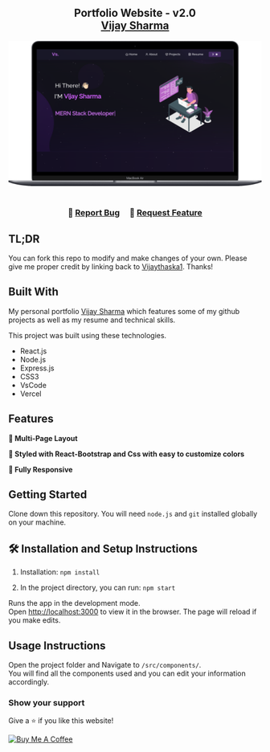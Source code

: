 <h2 align="center">
  Portfolio Website - v2.0<br/>
  <a href="https://newportfolio-murex.vercel.app/project" target="_blank">Vijay Sharma</a>
</h2>
<div align="center">
  <img alt="Demo" src="./Images/readme-img1..png" />
</div>

<br/>

<h3 align="center">
    🔹
    <a href="https://github.com/vijaythaska1/newportfolio/issues">Report Bug</a> &nbsp; &nbsp;
    🔹
    <a href="https://github.com/vijaythaska1/newportfolio/issues">Request Feature</a>
</h3>

## TL;DR

You can fork this repo to modify and make changes of your own. Please give me proper credit by linking back to [Vijaythaska1](https://github.com/vijaythaska1/newportfolio.git). Thanks!

## Built With

My personal portfolio <a href="https://newportfolio-murex.vercel.app/project" target="_blank">Vijay Sharma</a> which features some of my github projects as well as my resume and technical skills.<br/>

This project was built using these technologies.

- React.js
- Node.js
- Express.js
- CSS3
- VsCode
- Vercel

## Features

**📖 Multi-Page Layout**

**🎨 Styled with React-Bootstrap and Css with easy to customize colors**

**📱 Fully Responsive**

## Getting Started

Clone down this repository. You will need `node.js` and `git` installed globally on your machine.

## 🛠 Installation and Setup Instructions

1. Installation: `npm install`

2. In the project directory, you can run: `npm start`

Runs the app in the development mode.\
Open [http://localhost:3000](http://localhost:3000) to view it in the browser.
The page will reload if you make edits.

## Usage Instructions

Open the project folder and Navigate to `/src/components/`. <br/>
You will find all the components used and you can edit your information accordingly.

### Show your support

Give a ⭐ if you like this website!

<a href="#" target="_blank"><img src="https://cdn.buymeacoffee.com/buttons/v2/default-violet.png" alt="Buy Me A Coffee" height= "60px" width= "217px" ></a>
